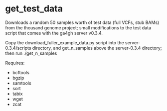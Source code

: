 # get_test_data

Downloads a random 50 samples worth of test data (full VCFs, stub BAMs) from the thousand genome project; small modifications to the test data script that comes with the ga4gh server v0.3.4.

Copy the download_fuller_example_data.py script into the server-0.3.4/scripts directory, and get_n_samples above the server-0.3.4 directory; then run ./get_n_samples

Requires:

- bcftools
- bgzip
- samtools
- sort
- tabix
- wget
- zcat
